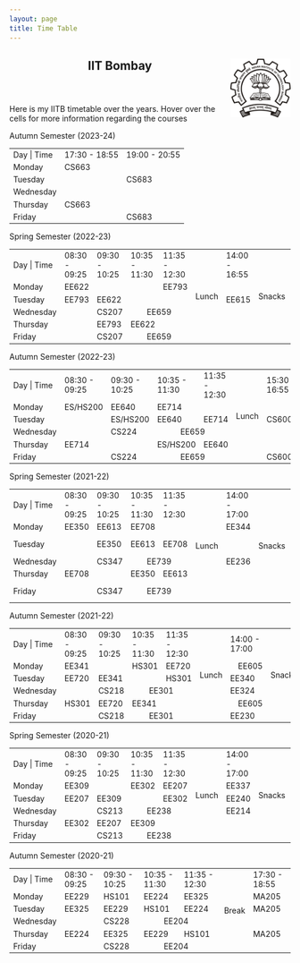 ```yaml
---
layout: page
title: Time Table
---
```

<div class="content">
    <header>
        <h2>IIT Bombay <a href="http://www.iitb.ac.in/"><img class="inversion" src="https://raw.githubusercontent.com/paramrathour/website-assets/main/iitb-logo.png" alt="IIT Bombay Logo" style="width:107.72px;height:105px;" align="right"/></a>
        </h2>
    </header>
</div>
<p>Here is my IITB timetable over the years. Hover over the cells for more information regarding the courses</p>
<!------------------------ Autumn Semester 23-24 ------------------------>
<p>Autumn Semester (2023-24)</p>
<div class="table-wrapper" id="time-table">
    <table class="alt">
        <tr>
            <td>Day | Time</td>
            <td>17:30 - 18:55</td>
            <td>19:00 - 20:55</td>
        </tr>
        <tr>
            <td>Monday</td>
            <td title="Fundamentals of Digital Image Processing&#010;Prof: Ajit Rajwade&#010;Room: LH 101">CS663</td>
            <td title="Free?"></td>
        </tr>
        <tr>
            <td>Tuesday</td>
            <td title="Free?"></td>
            <td title="Advanced Computer Architechture&#010;Prof: Biswabandan Panda&#010;Room: CS 103">CS683</td>
        </tr>    
        <tr>
            <td>Wednesday</td>
            <td title="Free?"></td>
            <td title="Free?"></td>
        </tr>    
        <tr>
            <td>Thursday</td>
            <td title="Fundamentals of Digital Image Processing&#010;Prof: Ajit Rajwade&#010;Room: LH 101">CS663</td>
            <td title="Free?"></td>
        </tr>    
        <tr>
            <td>Friday</td>
            <td title="Free?"></td>
            <td title="Advanced Computer Architechture&#010;Prof: Biswabandan Panda&#010;Room: CS 103">CS683</td>
        </tr>    
    </table>
</div>
<!------------------------ Spring Semester 22-23 ------------------------>
<p>Spring Semester (2022-23)</p>
<div class="table-wrapper" id="time-table">
    <table class="alt">
        <tr>
            <td>Day | Time</td>
            <td>08:30 - 09:25</td>
            <td>09:30 - 10:25</td>
            <td colspan="2">10:35 - 11:30</td>
            <td>11:35 - 12:30</td>
            <td rowspan="6" style="vertical-align : middle;">Lunch</td>
            <td colspan="3">14:00 - 16:55</td>
            <td rowspan="6" style="vertical-align : middle;">Snacks</td>
            <td>19:00 - 20:25</td>        
        </tr>
        <tr>
            <td>Monday</td>
            <td title="Optimal Control Systems&#010;Prof: Pillai Harish&#010;Room: LT 102">EE622</td>
            <td colspan="3" title="Free?"></td>
            <td title="Topics in Cryptology&#010;Prof: Sule V.R.&#010;Room: LT 101">EE793</td>
            <td colspan="3" title="Free?"></td>
            <td title="Large Sparse Matrix Computations&#010;Prof: Soman S.A.&#010;Room: EEG-001">EE710</td>
        </tr>
        <tr>
            <td>Tuesday</td>
            <td title="Topics in Cryptology&#010;Prof: Sule V.R.&#010;Room: LT 101">EE793</td>
            <td title="Optimal Control Systems&#010;Prof: Pillai Harish&#010;Room: LT 102">EE622</td>
            <td colspan="3" title="Free?"></td>
            <td colspan="3" title="Control and Computational Laboratory&#010;Prof: Debasattam Pal&#010;Room: CC Lab (2nd floor)">EE615</td>
            <td title="Free?"></td>
        </tr>    
        <tr>
            <td>Wednesday</td>
            <td title="Free?"></td>
            <td colspan="2" title="Discrete Structures&#010;Prof: Manoj Prabhakaran&#010;Room: CC 103">CS207</td>
            <td colspan="2" title="Introduction to Stochastic Optimization&#010;Prof: Vivek Borkar&#010;Room: LC 001">EE659</td>
            <td colspan="3" title="Free?"></td>
            <td title="Free?"></td>
        </tr>    
        <tr>
            <td>Thursday</td>
            <td title="Free?"></td>
            <td title="Topics in Cryptology&#010;Prof: Sule V.R.&#010;Room: LT 101">EE793</td>
            <td colspan="2" title="Optimal Control Systems&#010;Prof: Pillai Harish&#010;Room: LT 102">EE622</td>
            <td title="Free?"></td>
            <td colspan="3" title="Free?"></td>
            <td title="Large Sparse Matrix Computations&#010;Prof: Soman S.A.&#010;Room: EEG-001">EE710</td>
        </tr>    
        <tr>
            <td>Friday</td>
            <td title="Free?"></td>
            <td colspan="2" title="Discrete Structures&#010;Prof: Manoj Prabhakaran&#010;Room: CC 103">CS207</td>
            <td colspan="2" title="Introduction to Stochastic Optimization&#010;Prof: Vivek Borkar&#010;Room: LC 001">EE659</td>
            <td colspan="3" title="Free?"></td>
            <td title="Free?"></td>
        </tr>    
    </table>
</div>
<!------------------------ Autumn Semester 22-23 ------------------------>
<p>Autumn Semester (2022-23)</p>
<div class="table-wrapper" id="time-table">
    <table class="alt">
        <tr>
            <td>Day | Time</td>
            <td>08:30 - 09:25</td>
            <td>09:30 - 10:25</td>
            <td colspan="2">10:35 - 11:30</td>
            <td>11:35 - 12:30</td>
            <td rowspan="6" style="vertical-align : middle;">Lunch</td>
            <td colspan="3">15:30 - 16:55</td>
            <td rowspan="6" style="vertical-align : middle;">Snacks</td>
            <td>17:30 - 18:55</td>        
        </tr>
        <tr>
            <td>Monday</td>
            <td title="Environment Studies&#010;Prof: Swatantra Pratap Singh&#010;Prof: Virendra Sethi&#010;Prof: Srinidhi Balasubramanian&#010;Prof: Ratikanta Panda&#010;Prof: Rama Pal&#010;Prof: Mahendra Dindayal Shahare&#010;Room: LH 101">ES/HS200</td>
            <td title="Multivariable Control Systems&#010;Prof: Harish Pillai&#010;Room: EEG-103">EE640</td>
            <td colspan="2" title="Behavioral Theory of Systems&#010;Prof: Debasattam Pal&#010;Room: EEG-103">EE714</td>
            <td title="Free?"></td>
            <td colspan="3" title="Free?"></td>
            <td title="Applied Linear Algebra&#010;Prof: Dwaipayan Mukherjee&#010;Room: EEG-101">EE635</td>
        </tr>
        <tr>
            <td>Tuesday</td>
            <td title="Free?"></td>
            <td title="Environment Studies&#010;Prof: Swatantra Pratap Singh&#010;Prof: Virendra Sethi&#010;Prof: Srinidhi Balasubramanian&#010;Prof: Ratikanta Panda&#010;Prof: Rama Pal&#010;Prof: Mahendra Dindayal Shahare&#010;Room: LH 101">ES/HS200</td>
            <td colspan="2" title="Multivariable Control Systems&#010;Prof: Harish Pillai&#010;Room: EEG-103" col40an="2">EE640</td>
            <td title="Behavioral Theory of Systems&#010;Prof: Debasattam Pal&#010;Room: EEG-103">EE714</td>
            <td colspan="3" title="Game Theory and Algorithmic Mechanism Design&#010;Prof: Swaprava Nath&#010;Room: CC 103">CS6001</td>
            <td title="Free?"></td>
        </tr>    
        <tr>
            <td>Wednesday</td>
            <td title="Free?"></td>
            <td colspan="2" title="Computer Networks&#010;Prof: Vinay Ribeiro&#010;Room: VMCC33">CS224</td>
            <td colspan="2" title="A First Course in Optimization&#010;Prof: Vivek Borkar&#010;Room: EEG-002">EE659</td>
            <td colspan="3" title="Free?"></td>
            <td title="Free?"></td>
        </tr>    
        <tr>
            <td>Thursday</td>
            <td title="Behavioral Theory of Systems&#010;Prof: Debasattam Pal&#010;Room: EEG-103">EE714</td>
            <td title="Free?"></td>
            <td colspan="2" title="Environment Studies&#010;Prof: Swatantra Pratap Singh&#010;Prof: Virendra Sethi&#010;Prof: Srinidhi Balasubramanian&#010;Prof: Ratikanta Panda&#010;Prof: Rama Pal&#010;Prof: Mahendra Dindayal Shahare&#010;Room: LH 101">ES/HS200</td>
            <td title="Multivariable Control Systems&#010;Prof: Harish Pillai&#010;Room: EEG-103">EE640</td>
            <td colspan="3" title="Free?"></td>
            <td title="Applied Linear Algebra&#010;Prof: Dwaipayan Mukherjee&#010;Room: EEG-101">EE635</td>
        </tr>    
        <tr>
            <td>Friday</td>
            <td title="Free?"></td>
            <td colspan="2" title="Computer Networks&#010;Prof: Vinay Ribeiro&#010;Room: VMCC33">CS224</td>
            <td colspan="2" title="A First Course in Optimization&#010;Prof: Vivek Borkar&#010;Room: EEG-002">EE659</td>
            <td colspan="3" title="Game Theory and Algorithmic Mechanism Design&#010;Prof: Swaprava Nath&#010;Room: CC 103">CS6001</td>
            <td title="Free?"></td>
        </tr>    
    </table>
</div>
<!------------------------ Spring Semester 21-22 ------------------------>
<p>Spring Semester (2021-22)</p>
<div class="table-wrapper" id="time-table">
    <table class="alt">
        <tr>
            <td>Day | Time</td>
            <td>08:30 - 09:25</td>
            <td>09:30 - 10:25</td>
            <td colspan="2">10:35 - 11:30</td>
            <td>11:35 - 12:30</td>
            <td rowspan="6" style="vertical-align : middle;">Lunch</td>
            <td colspan="3" width="20%">14:00 - 17:00</td>
            <td rowspan="6" style="vertical-align : middle;">Snacks</td>
            <td>17:30 - 18:55</td>        
        </tr>
        <tr>
            <td>Monday</td>
            <td title="Technical Communication - I&#010;Prof: Kulkarni S V">EE350</td>
            <td title="Nonlinear Dynamical Systems&#010;Prof: Debasattam Pal">EE613</td>
            <td colspan="2" title="Information Theory and Coding&#010;Prof: Sibi Raj B. Pillai">EE708</td>
            <td title="Free?"></td>
            <td colspan="3" title="Electronics Design Lab&#010;Prof: J. John">EE344</td>
            <td title="Free?"></td>
        </tr>
        <tr>
            <td>Tuesday</td>
            <td title="Free?"></td>
            <td title="Technical Communication - I&#010;Prof: Kulkarni S V">EE350</td>
            <td title="Nonlinear Dynamical Systems&#010;Prof: Debasattam Pal" colspan="2">EE613</td>
            <td title="Information Theory and Coding&#010;Prof: Sibi Raj B. Pillai">EE708</td>
            <td colspan="3" title="Free?"></td>
            <td title="Formal Methods in Machine Learning&#010;Supratik Chakraborty">CS 781</td>
        </tr>    
        <tr>
            <td>Wednesday</td>
            <td title="Free?"></td>
            <td colspan="2" title="Operating Systems&#010;Prof: Mythili Vutukuru">CS347</td>
            <td colspan="2" title="Processor Design&#010;Virendra Singh">EE739</td>
            <td colspan="3" title="Electronic Devices Laboratory&#010;Prof: Udayan Ganguli&#010;Prof: Saurabh Lodha">EE236</td>
            <td title="Free?"></td>
        </tr>    
        <tr>
            <td>Thursday</td>
            <td title="Information Theory and Coding&#010;Prof: Sibi Raj B. Pillai">EE708</td>
            <td title="Free?"></td>
            <td colspan="2" title="Technical Communication - I&#010;Prof: Kulkarni S V">EE350</td>
            <td title="Nonlinear Dynamical Systems&#010;Prof: Debasattam Pal">EE613</td>
            <td colspan="3" title="Free?"></td>
            <td title="Free?"></td>
        </tr>    
        <tr>
            <td>Friday</td>
            <td title="Free?"></td>
            <td colspan="2" title="Operating Systems&#010;Prof: Mythili Vutukuru">CS347</td>
            <td colspan="2" title="Processor Design&#010;Virendra Singh">EE739</td>
            <td colspan="3" title="Free?"></td>
            <td title="Formal Methods in Machine Learning&#010;Supratik Chakraborty">CS 781</td>
        </tr>    
    </table>
</div>
<!------------------------ Autumn Semester 21-22 ------------------------>
<p>Autumn Semester (2021-22)</p>
<div class="table-wrapper" id="time-table">
    <table class="alt">
        <tr>
            <td>Day | Time</td>
            <td>08:30 - 09:25</td>
            <td>09:30 - 10:25</td>
            <td colspan="2">10:35 - 11:30</td>
            <td>11:35 - 12:30</td>
            <td rowspan="6" style="vertical-align : middle;">Lunch</td>
            <td colspan="3" width="20%">14:00 - 17:00</td>
            <td rowspan="6" style="vertical-align : middle;">Snacks</td>
            <td>19:00 - 20:30</td>        
        </tr>
        <tr>
            <td>Monday</td>
            <td title="Communication Systems - I&#010;Prof: Gaurav Kasbekar&#010;Prof: Shabbir Merchant">EE341</td>
            <td title="Free?"></td>
            <td colspan="2" title="Philosophy&#010;Prof: R. K. Panda">HS301</td>
            <td title="An Introduction to Number Theory and Cryptography&#010;Prof: Virendra Sule">EE720</td>
            <td width="10%" colspan="2" title="Free?"></td>
            <td title="Error Correcting Codes&#010;Prof: Nikhil Karamchandani">EE605</td>
            <td title="Foundations of Intelligent and Learning Agents&#010;Prof: Shivaram Kalyanakrishnan">CS747</td>
        </tr>
        <tr>
            <td>Tuesday</td>
            <td title="An Introduction to Number Theory and Cryptography&#010;Prof: Virendra Sule">EE720</td>
            <td title="Communication Systems - I&#010;Prof: Gaurav Kasbekar&#010;Prof: Shabbir Merchant">EE341</td>
            <td title="Free?" colspan="2"></td>
            <td title="Philosophy&#010;Prof: R. K. Panda">HS301</td>
            <td colspan="3" title="Communications Lab&#010;Prof: Jayakrishnan Nair">EE340</td>
            <td title="Free?"></td>
        </tr>    
        <tr>
            <td>Wednesday</td>
            <td title="Free?"></td>
            <td colspan="2" title="Design and Analysis of Algorithms&#010;Prof: Abhiram Ranade">CS218</td>
            <td colspan="2" title="Electromagnetic Waves&#010;Prof: Kasturi Saha&#010;Prof: R K Shevgaonkar">EE301</td>
            <td colspan="3" title="Control Systems Lab&#010;Prof: Madhu Belur&#010;Prof: Debasattam Pal">EE324</td>
            <td title="Free?"></td>
        </tr>    
        <tr>
            <td>Thursday</td>
            <td title="Philosophy&#010;Prof: R. K. Panda">HS301</td>
            <td title="An Introduction to Number Theory and Cryptography&#010;Prof: Virendra Sule">EE720</td>
            <td colspan="2" title="Communication Systems - I&#010;Prof: Gaurav Kasbekar&#010;Prof: Shabbir Merchant">EE341</td>
            <td title="Free?"></td>
            <td width="10%" colspan="2" title="Free?"></td>
            <td title="Error Correcting Codes&#010;Prof: Nikhil Karamchandani">EE605</td>
            <td title="Foundations of Intelligent and Learning Agents&#010;Prof: Shivaram Kalyanakrishnan">CS747</td>
        </tr>    
        <tr>
            <td>Friday</td>
            <td title="Free?"></td>
            <td colspan="2" title="Design and Analysis of Algorithms&#010;Prof: Abhiram Ranade">CS218</td>
            <td colspan="2" title="Electromagnetic Waves&#010;Prof: Kasturi Saha&#010;Prof: R K Shevgaonkar">EE301</td>
            <td colspan="3" title="Analog Circuits Lab&#010;Prof: Joseph John">EE230</td>
            <td title="Free?"></td>
        </tr>    
    </table>
</div>
<!------------------------ Spring Semester 20-21 ------------------------>
<p>Spring Semester (2020-21)</p>
<div class="table-wrapper" id="time-table">
    <table class="alt">
        <tr>
            <td>Day | Time</td>
            <td>08:30 - 09:25</td>
            <td>09:30 - 10:25</td>
            <td colspan="2">10:35 - 11:30</td>
            <td>11:35 - 12:30</td>
            <td rowspan="6" style="vertical-align : middle;">Lunch</td>
            <td width="20%">14:00 - 17:00</td>
            <td rowspan="6" style="vertical-align : middle;">Snacks</td>
            <td>17:30 - 18:55</td>
        </tr>
        <tr>
            <td>Monday</td>
            <td title="Microprocessors&#010;Prof: Sharma Dinesh">EE309</td>
            <td title="Free?"></td>
            <td title="Control Systems&#010;Prof: Dwaipayan Mukherjee" colspan="2">EE302</td>
            <td title="Electronic Devices and Circuits&#010;Prof: M. B. Patil">EE207</td>
            <td title="Microprocessors Laboratory&#010;Prof: V Raj Babu&#010;Prof:S. Vijayakumaran&#010;Prof: Patkar Sachin">EE337</td>
            <td title="Matrix Computations&#010;Prof: Debasattam Pal ">EE636</td>
        </tr>
        <tr>
            <td>Tuesday</td>
            <td title="Electronic Devices and Circuits&#010;Prof: M. B. Patil">EE207</td>
            <td title="Microprocessors&#010;Prof: Sharma Dinesh">EE309</td>
            <td title="Free?" colspan="2"></td>
            <td title="Control Systems&#010;Prof: Dwaipayan Mukherjee">EE302</td>
            <td title="Power Engineering Lab&#010;Prof: Fernandes B.G.&#010;Prof: Sandeep Anand&#010;Prof: Prashant Navalkar">EE240</td>
            <td title="Free?"></td>
        </tr>    
        <tr>
            <td>Wednesday</td>
            <td title="Free?"></td>
            <td title="Data Structures and Algorithms&#010;Prof: Sharat Chandran" colspan="2">CS213</td>
            <td title="Power Engineering - II&#010;Prof: Chatterjee Kishore&#010;Prof: Anshuman Shukla" colspan="2">EE238</td>
            <td title="Digital Circuits Lab&#010;Prof: M.Shojaei Baghini">EE214</td>
            <td title="Free?"></td>
        </tr>    
        <tr>
            <td>Thursday</td>
            <td title="Control Systems&#010;Prof: Dwaipayan Mukherjee">EE302</td>
            <td title="Electronic Devices and Circuits&#010;Prof: M. B. Patil">EE207</td>
            <td title="Microprocessors&#010;Prof: Sharma Dinesh" colspan="2">EE309</td>
            <td title="Free?"></td>
            <td title="Free?"></td>
            <td title="Matrix Computations&#010;Prof: Debasattam Pal ">EE636</td>
        </tr>    
        <tr>
            <td>Friday</td>
            <td title="Free?"></td>
            <td title="Data Structures and Algorithms&#010;Prof: Sharat Chandran" colspan="2">CS213</td>
            <td title="Power Engineering - II&#010;Prof: Chatterjee Kishore&#010;Prof: Anshuman Shukla" colspan="2">EE238</td>
            <td title="CS101: Computer Programming and Utilization&#010;Prof: Bhaskaran Raman?"></td>
            <td title="Free?"></td>
        </tr>    
    </table>
</div>
<!------------------------ Autumn Semester 20-21 ------------------------>
<p>Autumn Semester (2020-21)</p>
<div class="table-wrapper" id="time-table">
    <table class="alt">
        <tr>
            <td>Day | Time</td>
            <td>08:30 - 09:25</td>
            <td>09:30 - 10:25</td>
            <td colspan="2">10:35 - 11:30</td>
            <td>11:35 - 12:30</td>
            <td rowspan="6" style="vertical-align : middle;">Break</td>
            <!--td>15:00 - 15:55</td>
            <td rowspan="6">Snacks</td-->
            <td>17:30 - 18:55</td>
        </tr>
        <tr>
            <td>Monday</td>
            <td title="Signal Processing – I&#010;Prof: Animesh Kumar">EE229</td>
            <td title="Economics&#010;Prof: Narayanan K.">HS101</td>
            <td title="Digital Systems&#010;Prof: Virendra Singh" colspan="2">EE224</td>
            <td title="Probability and Random Processes&#010;Prof: Manoj Gopalkrishnanm&#010;Prof: Manjunath D.">EE325</td>
            <!--td></td-->
            <td title="Complex Analysis&#010;Prof: Sudarshan Gurjar">MA205</td>
        </tr>
        <tr>
            <td>Tuesday</td>
            <td title="Probability and Random Processes&#010;Prof: Manoj Gopalkrishnanm&#010;Prof: Manjunath D.">EE325</td>
            <td title="Signal Processing – I&#010;Prof: Animesh Kumar">EE229</td>
            <td title="Economics&#010;Prof: Narayanan K." colspan="2">HS101</td>
            <td title="Digital Systems&#010;Prof: Virendra Singh">EE224</td>
            <!--td></td-->
            <td title="Complex Analysis&#010;Prof: Sudarshan Gurjar">MA205</td>
        </tr>    
        <tr>
            <td>Wednesday</td>
            <td title="Free?"></td>
            <td title="Logic for Computer Science&#010;Prof: Krishna Shankara Narayanan" colspan="2">CS228</td>
            <td title="Analog Circuits&#010;Prof: Rajesh H. Zele" colspan="2">EE204</td>
            <!--td></td-->
            <td title="Free?"></td>
        </tr>    
        <tr>
            <td>Thursday</td>
            <td title="Digital Systems&#010;Prof: Virendra Singh">EE224</td>
            <td title="Probability and Random Processes&#010;Prof: Manoj Gopalkrishnanm&#010;Prof: Manjunath D.">EE325</td>
            <td title="Signal Processing – I&#010;Prof: Animesh Kumar" colspan="2">EE229</td>
            <td title="Economics&#010;Prof: Narayanan K.">HS101</td>
            <!--td></td-->
            <td title="Complex Analysis&#010;Prof: Sudarshan Gurjar">MA205</td>
        </tr>    
        <tr>
            <td>Friday</td>
            <td title="Free?"></td>
            <td title="Logic for Computer Science&#010;Prof: Krishna Shankara Narayanan" colspan="2">CS228</td>
            <td title="Analog Circuits&#010;Prof: Rajesh H. Zele" colspan="2">EE204</td>
            <!--td></td-->
            <td title="Free?"></td>
        </tr>    
    </table>
</div>
